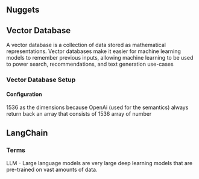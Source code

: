 ## Nuggets

## Vector Database

A vector database is a collection of data stored as mathematical representations. Vector databases make it easier for machine learning models to remember previous inputs, allowing machine learning to be used to power search, recommendations, and text generation use-cases

### Vector Database Setup

#### Configuration

1536 as the dimensions because OpenAi (used for the semantics) always return back an array that consists of 1536 array of number

## LangChain

### Terms

LLM - Large language models are very large deep learning models that are pre-trained on vast amounts of data.
